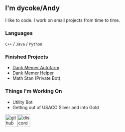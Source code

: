 ## I'm dycoke/Andy
I like to code. I work on small projects from time to time.

### Languages
`C++` / `Java` / `Python`

### Finished Projects
*  [Dank Memer Autofarm](https://github.com/dycoke/autofarm)
*  [Dank Memer Helper](https://discord.com/api/oauth2/authorize?client_id=959250061219463228&permissions=8&scope=bot%20applications.commands)
*  Math Stan (Private Bot)

### Things I'm Working On
* Utility Bot
* Getting out of USACO Silver and into Gold

[<img src='https://simpleicons.vercel.app/github/fff' alt='github' height='40'>](https://github.com/dycoke)[<img src='https://simpleicons.vercel.app/discord/fff' alt='discord' height='40'>](https://www.discord.com/users/561981424157196288)  
